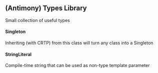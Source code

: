 ## (Antimony) Types Library 

Small collection of useful types

#### Singleton

Inheriting (with CRTP) from this class will turn any class into a Singleton

#### StringLiteral

Compile-time string that can be used as non-type template parameter
